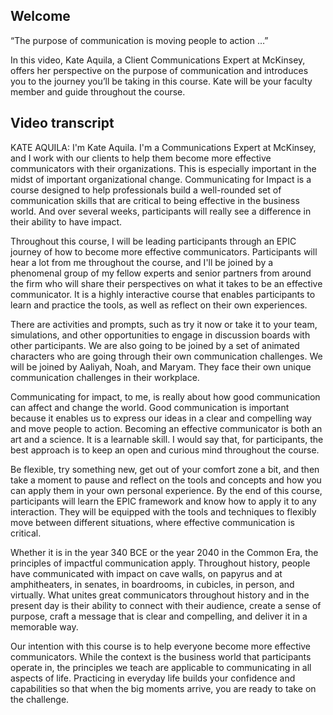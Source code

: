 ## Welcome

“The purpose of communication is moving people to action …”

In this video, Kate Aquila, a Client Communications Expert at McKinsey, offers her perspective on the purpose of communication and introduces you to the journey you’ll be taking in this course. Kate will be your faculty member and guide throughout the course.


## Video transcript

KATE AQUILA: I'm Kate Aquila. I'm a Communications Expert at McKinsey, and I work with our clients to help them become more effective communicators with their organizations. This is especially important in the midst of important organizational change. Communicating for Impact is a course designed to help professionals build a well-rounded set of communication skills that are critical to being effective in the business world. And over several weeks, participants will really see a difference in their ability to have impact.

Throughout this course, I will be leading participants through an EPIC journey of how to become more effective communicators. Participants will hear a lot from me throughout the course, and I'll be joined by a phenomenal group of my fellow experts and senior partners from around the firm who will share their perspectives on what it takes to be an effective communicator. It is a highly interactive course that enables participants to learn and practice the tools, as well as reflect on their own experiences.

There are activities and prompts, such as try it now or take it to your team, simulations, and other opportunities to engage in discussion boards with other participants. We are also going to be joined by a set of animated characters who are going through their own communication challenges. We will be joined by Aaliyah, Noah, and Maryam. They face their own unique communication challenges in their workplace.

Communicating for impact, to me, is really about how good communication can affect and change the world. Good communication is important because it enables us to express our ideas in a clear and compelling way and move people to action. Becoming an effective communicator is both an art and a science. It is a learnable skill. I would say that, for participants, the best approach is to keep an open and curious mind throughout the course.

Be flexible, try something new, get out of your comfort zone a bit, and then take a moment to pause and reflect on the tools and concepts and how you can apply them in your own personal experience. By the end of this course, participants will learn the EPIC framework and know how to apply it to any interaction. They will be equipped with the tools and techniques to flexibly move between different situations, where effective communication is critical.

Whether it is in the year 340 BCE or the year 2040 in the Common Era, the principles of impactful communication apply. Throughout history, people have communicated with impact on cave walls, on papyrus and at amphitheaters, in senates, in boardrooms, in cubicles, in person, and virtually. What unites great communicators throughout history and in the present day is their ability to connect with their audience, create a sense of purpose, craft a message that is clear and compelling, and deliver it in a memorable way.

Our intention with this course is to help everyone become more effective communicators. While the context is the business world that participants operate in, the principles we teach are applicable to communicating in all aspects of life. Practicing in everyday life builds your confidence and capabilities so that when the big moments arrive, you are ready to take on the challenge.
